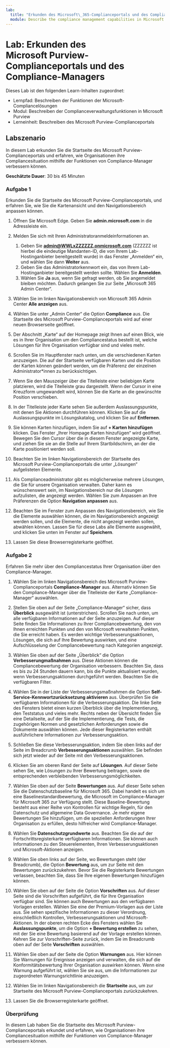 ```yaml
---
lab:
  title: "Erkunden des Microsoft\_365-Complianceportals und des Compliance-Managers"
  module: Describe the compliance management capabilities in Microsoft Purview
---
```


# Lab: Erkunden des Microsoft Purview-Complianceportals und des Compliance-Managers

Dieses Lab ist den folgenden Learn-Inhalten zugeordnet:

- Lernpfad: Beschreiben der Funktionen der Microsoft-Compliancelösungen
- Modul: Beschreiben der Complianceverwaltungsfunktionen in Microsoft Purview
- Lerneinheit: Beschreiben des Microsoft Purview-Complianceportals

## Labszenario

In diesem Lab erkunden Sie die Startseite des Microsoft Purview-Complianceportals und erfahren, wie Organisationen ihre Compliancesituation mithilfe der Funktionen von Compliance-Manager verbessern können.

**Geschätzte Dauer**: 30 bis 45 Minuten

### Aufgabe 1

Erkunden Sie die Startseite des Microsoft Purview-Complianceportals, und erfahren Sie, wie Sie die Kartenansicht und den Navigationsbereich anpassen können.

1. Öffnen Sie Microsoft Edge. Geben Sie **admin.microsoft.com** in die Adressleiste ein.
1. Melden Sie sich mit Ihren Administratoranmeldeinformationen an.
    1. Geben Sie **admin@WWLxZZZZZZ.onmicrosoft.com** (ZZZZZZ ist hierbei die eindeutige Mandanten-ID, die von Ihrem Lab-Hostinganbieter bereitgestellt wurde) in das Fenster „Anmelden“ ein, und wählen Sie dann **Weiter** aus.
    1. Geben Sie das Administratorkennwort ein, das von Ihrem Lab-Hostinganbieter bereitgestellt werden sollte. Wählen Sie **Anmelden**.
    1. Wählen Sie **Ja** aus, wenn Sie gefragt werden, ob Sie angemeldet bleiben möchten. Dadurch gelangen Sie zur Seite „Microsoft 365 Admin Center“.

1. Wählen Sie im linken Navigationsbereich von Microsoft 365 Admin Center **Alle anzeigen** aus.

1. Wählen Sie unter „Admin Center“ die Option **Compliance** aus.  Die Startseite des Microsoft Purview-Complianceportals wird auf einer neuen Browserseite geöffnet.  

1. Der Abschnitt „Karte“ auf der Homepage zeigt Ihnen auf einen Blick, wie es in Ihrer Organisation um den Compliancestatus bestellt ist, welche Lösungen für Ihre Organisation verfügbar sind und vieles mehr.

1. Scrollen Sie im Hauptfenster nach unten, um die verschiedenen Karten anzuzeigen. Die auf der Startseite verfügbaren Karten und die Position der Karten können geändert werden, um die Präferenz der einzelnen Administrator*innen zu berücksichtigen.  

1. Wenn Sie den Mauszeiger über die Titelleiste einer beliebigen Karte platzieren, wird die Titelleiste grau dargestellt.  Wenn der Cursor in eine Kreuzform umgewandelt wird, können Sie die Karte an die gewünschte Position verschieben.

1. In der Titelleiste jeder Karte sehen Sie außerdem Auslassungspunkte, mit denen Sie Aktionen durchführen können.  Klicken Sie auf die Auslassungspunkte im Lösungskatalog, und klicken Sie auf **Entfernen**.

1. Sie können Karten hinzufügen, indem Sie auf **+ Karten hinzufügen** klicken.  Das Fenster „Ihrer Hompage Karten hinzufügen“ wird geöffnet.  Bewegen Sie den Cursor über die in diesem Fenster angezeigte Karte, und ziehen Sie sie an die Stelle auf Ihrem Startbildschirm, an der die Karte positioniert werden soll.

1. Beachten Sie im linken Navigationsbereich der Startseite des Microsoft Purview-Complianceportals die unter „Lösungen“ aufgelisteten Elemente.  

1. Als Complianceadministrator gibt es möglicherweise mehrere Lösungen, die Sie für unsere Organisation verwalten. Daher kann es wünschenswert sein, im Navigationsbereich nur die Lösungen aufzulisten, die angezeigt werden. Wählen Sie zum Anpassen an Ihre Präferenzen die Option **Navigation anpassen** aus.  

1. Beachten Sie im Fenster zum Anpassen des Navigationsbereich, wie Sie die Elemente auswählen können, die im Navigationsbereich angezeigt werden sollen, und die Elemente, die nicht angezeigt werden sollen, abwählen können. Lassen Sie für diese Labs alle Elemente ausgewählt, und klicken Sie unten im Fenster auf **Speichern**.  

1. Lassen Sie diese Browserregisterkarte geöffnet.

### Aufgabe 2

Erfahren Sie mehr über den Compliancestatus Ihrer Organisation über den Compliance-Manager.

1. Wählen Sie im linken Navigationsbereich des Microsoft Purview-Complianceportals **Compliance-Manager** aus.  Alternativ können Sie den Compliance-Manager über die Titelleiste der Karte „Compliance-Manager“ auswählen.

1. Stellen Sie oben auf der Seite „Compliance-Manager“ sicher, dass  **Überblick** ausgewählt ist (unterstrichen). Scrollen Sie nach unten, um alle verfügbaren Informationen auf der Seite anzuzeigen.  Auf dieser Seite finden Sie Informationen zu Ihrer Compliancebewertung, den von Ihnen erreichten Punkten und den von Microsoft verwalteten Punkten, die Sie erreicht haben.   Es werden wichtige Verbesserungsaktionen, Lösungen, die sich auf Ihre Bewertung auswirken, und eine Aufschlüsselung der Compliancebewertung nach Kategorien angezeigt.

1. Wählen Sie oben auf der Seite „Überblick“ die Option **Verbesserungmaßnahmen** aus.  Diese Aktionen können die Compliancebewertung der Organisation verbessern. Beachten Sie, dass es bis zu 24 Stunden dauern kann, bis die Punkte aktualisiert wurden, wenn Verbesserungsaktionen durchgeführt werden.  Beachten Sie die verfügbaren Filter.

1. Wählen Sie in der Liste der Verbesserungsmaßnahmen die Option **Self-Service-Kennwortzurücksetzung aktivieren** aus.  Überprüfen Sie die verfügbaren Informationen für die Verbesserungsaktion.  Die linke Seite des Fensters bietet einen kurzen Überblick über die Implementierung, den Teststatus und vieles mehr. Rechts neben der Übersicht finden Sie eine Detailseite, auf der Sie die Implementierung, die Tests, die zugehörigen Normen und gesetzlichen Anforderungen sowie die Dokumente auswählen können. Jede dieser Registerkarten enthält ausführlichere Informationen zur Verbesserungsaktion.

1. Schließen Sie diese Verbesserungsaktion, indem Sie oben links auf der Seite im Breadcrumb **Verbesserungsaktionen** auswählen.  Sie befinden sich jetzt wieder auf der Seite mit den Verbesserungsaktionen.

1. Klicken Sie am oberen Rand der Seite auf **Lösungen**. Auf dieser Seite sehen Sie, wie Lösungen zu Ihrer Bewertung beitragen, sowie die entsprechenden verbleibenden Verbesserungsmöglichkeiten.

1. Wählen Sie oben auf der Seite **Bewertungen** aus. Auf dieser Seite sehen Sie die Datenschutzbaseline für Microsoft 365.  Dabei handelt es sich um eine Baselinestandardbewertung, die Microsoft im Compliance-Manager für Microsoft 365 zur Verfügung stellt.  Diese Baseline-Bewertung besteht aus einer Reihe von Kontrollen für wichtige Regeln, für den Datenschutz und allgemeine Data Governance. Je mehr eigene Bewertungen Sie hinzufügen, um die speziellen Anforderungen Ihrer Organisation zu erfüllen, desto hilfreicher wird Compliance-Manager.

1. Wählen Sie **Datenschutzgrundwerte** aus.  Beachten Sie die auf der Fortschrittsregisterkarte verfügbaren Informationen. Sie können auch Informationen zu den Steuerelementen, Ihren Verbesserungsaktionen und Microsoft-Aktionen anzeigen.  

1. Wählen Sie oben links auf der Seite, wo Bewertungen steht (der Breadcrumb), die Option **Bewertung** aus, um zur Seite mit den Bewertungen zurückzukehren.  Bevor Sie die Registerkarte Bewertungen verlassen, beachten Sie, dass Sie Ihre eigenen Bewertungen hinzufügen können.

1. Wählen Sie oben auf der Seite die Option **Vorschriften** aus.  Auf dieser Seite sind die Vorschriften aufgeführt, die für Ihre Organisation verfügbar sind. Sie können auch Bewertungen aus den verfügbaren Vorlagen erstellen.  Wählen Sie eine der Premium-Vorlagen aus der Liste aus.  Sie sehen spezifische Informationen zu dieser Verordnung, einschließlich Kontrollen, Verbesserungsaktionen und Microsoft-Aktionen.  In der oberen rechten Ecke des Fensters wählen Sie **Auslassungspunkte**, um die Option **+ Bewertung erstellen** zu sehen, mit der Sie eine Bewertung basierend auf der Vorlage erstellen können.  Kehren Sie zur Vorschriften-Seite zurück, indem Sie im Breadcrumb oben auf der Seite **Vorschriften** auswählen.

1. Wählen Sie oben auf der Seite die Option **Warnungen** aus.   Hier können Sie Warnungen für Ereignisse anzeigen und verwalten, die sich auf die Konformitätsbewertung Ihrer Organisation auswirken können.  Wenn eine Warnung aufgeführt ist, wählen Sie sie aus, um die Informationen zur zugeordneten Warnungsrichtlinie anzuzeigen.

1. Wählen Sie im linken Navigationsbereich die **Startseite** aus, um zur Startseite des Microsoft Purview-Complianceportals zurückzukehren.

1. Lassen Sie die Browserregisterkarte geöffnet.

### Überprüfung

In diesem Lab haben Sie die Startseite des Microsoft Purview-Complianceportals erkundet und erfahren, wie Organisationen ihre Compliancesituation mithilfe der Funktionen von Compliance-Manager verbessern können.

